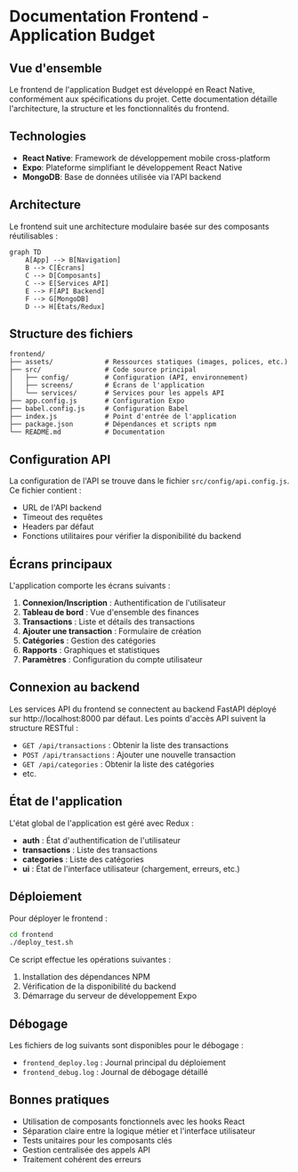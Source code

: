 # Documentation Frontend - Application Budget

## Vue d'ensemble

Le frontend de l'application Budget est développé en React Native, conformément aux spécifications du projet. Cette documentation détaille l'architecture, la structure et les fonctionnalités du frontend.

## Technologies

- **React Native**: Framework de développement mobile cross-platform
- **Expo**: Plateforme simplifiant le développement React Native
- **MongoDB**: Base de données utilisée via l'API backend

## Architecture

Le frontend suit une architecture modulaire basée sur des composants réutilisables :

```mermaid
graph TD
    A[App] --> B[Navigation]
    B --> C[Écrans]
    C --> D[Composants]
    C --> E[Services API]
    E --> F[API Backend]
    F --> G[MongoDB]
    D --> H[États/Redux]
```

## Structure des fichiers

```
frontend/
├── assets/             # Ressources statiques (images, polices, etc.)
├── src/                # Code source principal
│   ├── config/         # Configuration (API, environnement)
│   ├── screens/        # Écrans de l'application
│   └── services/       # Services pour les appels API
├── app.config.js       # Configuration Expo
├── babel.config.js     # Configuration Babel
├── index.js            # Point d'entrée de l'application
├── package.json        # Dépendances et scripts npm
└── README.md           # Documentation
```

## Configuration API

La configuration de l'API se trouve dans le fichier `src/config/api.config.js`. Ce fichier contient :

- URL de l'API backend
- Timeout des requêtes
- Headers par défaut
- Fonctions utilitaires pour vérifier la disponibilité du backend

## Écrans principaux

L'application comporte les écrans suivants :

1. **Connexion/Inscription** : Authentification de l'utilisateur
2. **Tableau de bord** : Vue d'ensemble des finances
3. **Transactions** : Liste et détails des transactions
4. **Ajouter une transaction** : Formulaire de création
5. **Catégories** : Gestion des catégories
6. **Rapports** : Graphiques et statistiques
7. **Paramètres** : Configuration du compte utilisateur

## Connexion au backend

Les services API du frontend se connectent au backend FastAPI déployé sur http://localhost:8000 par défaut. Les points d'accès API suivent la structure RESTful :

- `GET /api/transactions` : Obtenir la liste des transactions
- `POST /api/transactions` : Ajouter une nouvelle transaction
- `GET /api/categories` : Obtenir la liste des catégories
- etc.

## État de l'application

L'état global de l'application est géré avec Redux :

- **auth** : État d'authentification de l'utilisateur
- **transactions** : Liste des transactions
- **categories** : Liste des catégories
- **ui** : État de l'interface utilisateur (chargement, erreurs, etc.)

## Déploiement

Pour déployer le frontend :

```bash
cd frontend
./deploy_test.sh
```

Ce script effectue les opérations suivantes :
1. Installation des dépendances NPM
2. Vérification de la disponibilité du backend
3. Démarrage du serveur de développement Expo

## Débogage

Les fichiers de log suivants sont disponibles pour le débogage :

- `frontend_deploy.log` : Journal principal du déploiement
- `frontend_debug.log` : Journal de débogage détaillé

## Bonnes pratiques

- Utilisation de composants fonctionnels avec les hooks React
- Séparation claire entre la logique métier et l'interface utilisateur
- Tests unitaires pour les composants clés
- Gestion centralisée des appels API
- Traitement cohérent des erreurs 